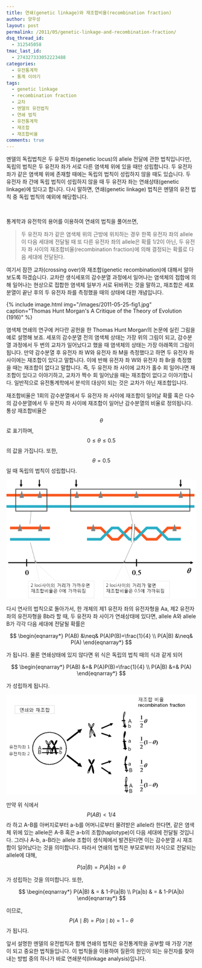 ```yaml
---
title: 연쇄(genetic linkage)와 재조합비율(recombination fraction)
author: 양우성
layout: post
permalink: /2011/05/genetic-linkage-and-recombination-fraction/
dsq_thread_id:
  - 312545058
tmac_last_id:
  - 274327333052223488
categories:
  - 유전통계학
  - 통계 이야기
tags:
  - genetic linkage
  - recombination fraction
  - 교차
  - 멘델의 유전법칙
  - 연쇄 법칙
  - 유전통계학
  - 재조합
  - 재조합비율
comments: true
---
```

멘델의 독립법칙은 두 유전자 좌(genetic locus)의 allele 전달에 관한 법칙입니다만, 독립의 법칙은 두 유전자 좌가 서로 다른 염색체 위에 있을 때만 성립합니다. 두 유전자 좌가 같은 염색체 위에 존재할 때에는 독립의 법칙이 성립하지 않을 때도 있습니다. 두 유전자 좌 간에 독립 법칙이 성립하지 않을 때 두 유전자 좌는 연쇄상태(genetic linkage)에 있다고 합니다. 다시 말하면, 연쇄(genetic linkage) 법칙은 멘델의 유전 법칙 중 독립 법칙의 예외에 해당합니다.

&nbsp;

통계학과 유전학의 용어를 이용하여 연쇄의 법칙을 풀어쓰면,

> 두 유전자 좌가 같은 염색체 위의 근방에 위치하는 경우 한쪽 유전자 좌의 allele이 다음 세대에 전달될 때 또 다른 유전자 좌의 allele은 확률 1/2이 아닌, 두 유전자 좌 사이의 재조합비율(recombination fraction)에 의해 결정되는 확률로 다음 세대에 전달된다.

여기서 잠깐 교차(crossing over)와 재조합(genetic recombination)에 대해서 알아보도록 하겠습니다. 교차란 생식세포의 감수분열 과정에서 일어나는 염색체의 접합에 의해 일어나는 현상으로 접합한 염색체 일부가 서로 뒤바뀌는 것을 말하고, 재조합은 세포분열이 끝난 후의 두 유전자 좌를 측정했을 때의 상태에 대한 개념입니다.  

{% include image.html img="/images/2011-05-25-fig1.jpg" caption="Thomas Hunt Morgan's A Critique of the Theory of Evolution (1916)" %}

염색체 연쇄의 연구에 커다란 공헌을 한 Thomas Hunt Morgan의 논문에 실린 그림을 예로 설명해 보죠. 세포의 감수분열 전의 염색체 상태는 가장 위의 그림이 되고, 감수분열 과정에서 두 번의 교차가 일어났다고 했을 때 염색체의 상태는 가장 아래쪽의 그림이 됩니다. 만약 감수분열 후 유전자 좌 W와 유전자 좌 M을 측정했다고 하면 두 유전자 좌 사이에는 재조합이 있다고 말합니다. 이에 반해 유전자 좌 W와 유전자 좌 Br을 측정했을 때는 재조합이 없다고 말합니다. 즉, 두 유전자 좌 사이에 교차가 홀수 회 일어나면 재조합이 있다고 이야기하고, 교차가 짝수 회 일어났을 때는 재조합이 없다고 이야기합니다. 일반적으로 유전통계학에서 분석의 대상이 되는 것은 교차가 아닌 재조합입니다.

재조합비율은 1회의 감수분열에서 두 유전자 좌 사이에 재조합이 일어날 확률 혹은 다수의 감수분열에서 두 유전자 좌 사이에 재조합이 일어난 감수분열의 비율로 정의됩니다. 통상 재조합비율은 $$ \theta $$로 표기하며, $$ 0 \leq \theta \leq 0.5 $$의 값을 가집니다. 또한, $$ \theta = 0.5$$일 때 독립의 법칙이 성립합니다.

![](/images/2011-05-25-fig2.png)

다시 연사의 법칙으로 돌아가서, 한 개체의 제1 유전자 좌의 유전자형을 Aa, 제2 유전자 좌의 유전자형을 Bb라 할 때, 두 유전자 좌 사이가 연쇄상태에 있다면, allele A와 allele B가 각각 다음 세대에 전달될 확률은  

$$
\begin{eqnarray*}
P(AB) &\neq& P(A)P(B)=\frac{1}{4} \\  
P(A|B) &\neq& P(A)
\end{eqnarray*}  
$$

가 됩니다. 물론 연쇄상태에 있지 않다면 위 식은 독립의 법칙 때의 식과 같게 되어  

$$  
\begin{eqnarray*}
P(AB) &=& P(A)P(B)=\frac{1}{4} \\  
P(A|B) &=& P(A) 
\end{eqnarray*} 
$$ 

가 성립하게 됩니다.

![](/images/2011-05-25-fig3.png)

만약 위 식에서 $$ P(AB) < 1/4 $$라 하고 A-B를 아버지로부터 a-b를 어머니로부터 물려받은 allele라 한다면, 같은 염색체 위에 있는 allele은 A-B 혹은 a-b의 조합(haplotype)이 다음 세대에 전달될 것입니다. 그러나 A-b, a-B라는 allele 조합이 생식체에서 발견된다면 이는 감수분열 시 재조합이 일어났다는 것을 의미합니다. 따라서 연쇄의 법칙은 부모로부터 자식으로 전달되는 allele에 대해,  

$$
P(a|B)=P(A|b)=\theta  
$$

가 성립하는 것을 의미합니다. 또한,  

$$
\begin{eqnarray*}
P(A|B) & = & 1-P(a|B) \\  
P(a|b) & = & 1-P(A|b)  
\end{eqnarray*}
$$

이므로, $$ P(A \mid B) = P(a \mid b) = 1-\theta $$가 됩니다.

앞서 설명한 멘델의 유전법칙과 함께 연쇄의 법칙은 유전통계학을 공부할 때 가장 기본이 되고 중요한 법칙들입니다. 이 법칙들을 이용하여 질환의 원인이 되는 유전자를 찾아 내는 방법 중의 하나가 바로 연쇄분석(linkage analysis)입니다.
